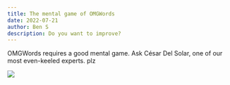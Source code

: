 ```yaml
---
title: The mental game of OMGWords
date: 2022-07-21
author: Ben S
description: Do you want to improve?
---
```

OMGWords requires a good mental game. Ask César Del Solar, one of our most even-keeled experts. plz

![](/images/uploads/tourney.png)